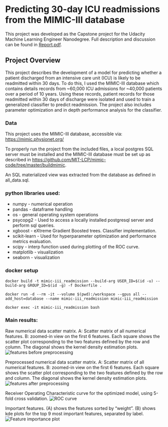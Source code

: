 # Predicting 30-day ICU readmissions from the MIMIC-III database


This project was developed as the Capstone project for the Udacity Machine Learning Engineer Nanodegree. Full description and discussion can be found in [Report.pdf](Report.pdf).


## Project Overview

This project describes the development of a model for predicting whether a patient discharged from an intensive care unit (ICU) is likely to be readmitted within 30 days. To do this, I used the MIMIC-III database which contains details records from ~60,000 ICU admissions for ~40,000 patients over a period of 10 years. Using these records, patient records for those readmitted within 30 days of discharge were isolated and used to train a generalized classifier to predict readmission. The project also includes parameter optimization and in depth performance analysis for the classifier.

### Data
This project uses the MIMIC-III database, accessible via:
https://mimic.physionet.org/

To properly run the project from the included files, a local postgres SQL server must be installed and the MIMIC-III database must be set up as described in https://github.com/MIT-LCP/mimic-code/tree/master/buildmimic.

An SQL materialized view was extracted from the database as defined in all_data.sql.

### python libraries used:

- numpy - numerical operation
- pandas - dataframe handling
- os - general operating system operations
- psycopg2 - Used to access a locally installed postgresql server and
perform sql queries.
- xgboost - eXtreme Gradient Boosted trees. Classifier implementation.
- scikit-learn - Used for hyperparameter optimization and performance
metrics evaluation.
- scipy - interp function used during plotting of the ROC curve.
- matplotlib - visualization
- seaborn - visualization

### docker setup
   
   ```docker build -t mimic-iii_readmission --build-arg USER_ID=$(id -u) --build-arg GROUP_ID=$(id -g) -f Dockerfile .```


   ```docker run -d --rm -it --volume $(pwd):/workspace --gpus all --add_host=database --name mimic-iii_readmission mimic-iii_readmission```


   ```docker exec -it mimic-iii_readmission bash```


### Main results:
Raw numerical data scatter matrix. A: Scatter matrix of all numerical features. B: zoomed-in view on the first 6 features. Each square shows the scatter plot corresponding to the two features defined by the row and column. The diagonal shows the kernel density estimation plots.
![features before preprocessing](figures/scatter_comb_pre.png)

Preprocessed numerical data scatter matrix. A: Scatter matrix of all numerical features. B: zoomed-in view on the first 6 features. Each square shows the scatter plot corresponding to the two features defined by the row and column. The diagonal shows the kernel density estimation plots.
![features after preprocessing](figures/scatter_comb_post.png)

Receiver Operating Characteristic curve for the optimized model, using 5-fold cross validation.
![ROC curve](figures/ROC.png)

Important features. (A) shows the features sorted by “weight”. (B) shows kde plots for the top 9 most important features, separated by label.
![Feature importance plot](figures/features.png)
